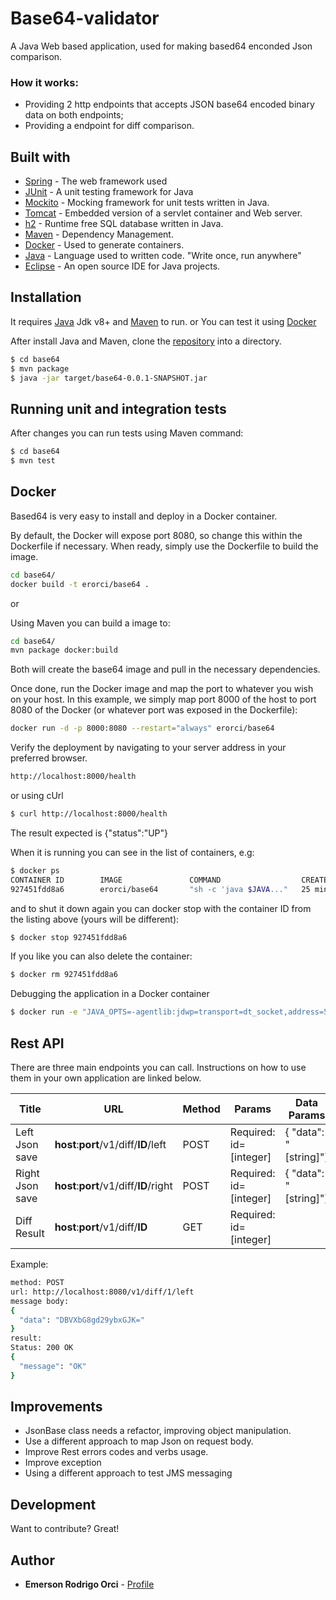 # Base64-validator

A Java Web based application, used for making based64 enconded Json comparison.

### How it works:

- Providing 2 http endpoints that accepts JSON base64 encoded binary data on both endpoints;
- Providing a endpoint for diff comparison.

## Built with

* [Spring](http://spring.io) - The web framework used
* [JUnit](http://junit.org) - A unit testing framework for Java
* [Mockito](http://site.mockito.org) - Mocking framework for unit tests written in Java.
* [Tomcat](tomcat.apache.org/) - Embedded version of a servlet container and Web server. 
* [h2](www.h2database.com) - Runtime free SQL database written in Java.
* [Maven](https://maven.apache.org/) - Dependency Management.
* [Docker](https://https://docs.docker.com/) - Used to generate containers.
* [Java](https://www.java.com) - Language used to written code. "Write once, run anywhere" 
* [Eclipse](https://eclipse.org/) - An open source IDE for Java projects.

## Installation

It requires [Java](https://www.java.com) Jdk v8+ and [Maven](https://maven.apache.org/)  to run.
or
You can test it using [Docker](https://https://docs.docker.com/)

After install Java and Maven, clone the [repository](https://github.com/erorci/base64.git) into a directory.

```sh
$ cd base64
$ mvn package
$ java -jar target/base64-0.0.1-SNAPSHOT.jar 
```


## Running unit and integration tests
After changes you can run tests using Maven command:
```sh
$ cd base64
$ mvn test
```

## Docker
Based64 is very easy to install and deploy in a Docker container.

By default, the Docker will expose port 8080, so change this within the Dockerfile if necessary. When ready, simply use the Dockerfile to build the image.

```sh
cd base64/
docker build -t erorci/base64 .
```

or 

Using Maven you can build a image to:

```sh
cd base64/
mvn package docker:build
```

Both will create the base64 image and pull in the necessary dependencies. 


Once done, run the Docker image and map the port to whatever you wish on your host. In this example, we simply map port 8000 of the host to port 8080 of the Docker (or whatever port was exposed in the Dockerfile):

```sh
docker run -d -p 8000:8080 --restart="always" erorci/base64
```

Verify the deployment by navigating to your server address in your preferred browser.

```sh
http://localhost:8000/health
```
or using cUrl

```sh
$ curl http://localhost:8000/health
```
The result expected is {"status":"UP"}


When it is running you can see in the list of containers, e.g:


```sh
$ docker ps
CONTAINER ID        IMAGE               COMMAND                  CREATED             STATUS              PORTS                                        NAMES
927451fdd8a6        erorci/base64       "sh -c 'java $JAVA..."   25 minutes ago      Up 25 minutes       0.0.0.0:8000->8080/tcp                       condescending_curie
```
and to shut it down again you can docker stop with the container ID from the listing above (yours will be different):


```sh
$ docker stop 927451fdd8a6
```


If you like you can also delete the container:
```sh
$ docker rm 927451fdd8a6
```

Debugging the application in a Docker container
```sh
$ docker run -e "JAVA_OPTS=-agentlib:jdwp=transport=dt_socket,address=5005,server=y,suspend=n" -p 8000:8080 -p 5005:5005 -t erorci/base64
```


## Rest API

There are three main endpoints you can call. Instructions on how to use them in your own application are linked below.

| Title | URL | Method | Params | Data Params
| ------ | ------ | ------ | ------ | ------ |
| Left Json save | **host**:**port**/v1/diff/**ID**/left | POST |Required: id=[integer] | { "data": "[string]"} |
| Right Json save |**host**:**port**/v1/diff/**ID**/right | POST | Required: id=[integer] |{ "data": "[string]"} |
| Diff Result |**host**:**port**/v1/diff/**ID** | GET | Required: id=[integer] | 

Example:
```sh
method: POST
url: http://localhost:8080/v1/diff/1/left
message body: 
{
  "data": "DBVXbG8gd29ybxGJK="
}
result:
Status: 200 OK
{
  "message": "OK"
}
```

## Improvements

 - JsonBase class needs a refactor, improving object manipulation.
 - Use a different approach to map Json on request body.
 - Improve Rest errors codes and verbs usage.
 - Improve exception
 - Using a different approach to test JMS messaging

## Development

Want to contribute? Great!

## Author

* **Emerson Rodrigo Orci** - [Profile](https://www.linkedin.com/in/emersonorci/)
